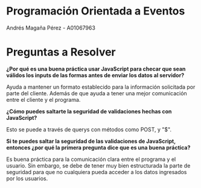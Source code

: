 # Programación Orientada a Eventos
Andrés Magaña Pérez - A01067963

# Preguntas a Resolver

**¿Por qué es una buena práctica usar JavaScript para checar que sean válidos los inputs de las formas antes de enviar los datos al servidor?**

Ayuda a mantener un formato establecido para la información solicitada por parte del cliente.
Además de que ayuda a tener una mejor comunicación entre el cliente y el programa.

**¿Cómo puedes saltarte la seguridad de validaciones hechas con JavaScript?**

Esto se puede a través de querys con métodos como POST, y "$".

**Si te puedes saltar la seguridad de las validaciones de JavaScript, entonces ¿por qué la primera pregunta dice que es una buena práctica?**

Es buena práctica para la comunicación clara entre el programa y el usuario. Sin embargo, se debe de tener muy bien estructurada la parte
de seguridad para que no cualquiera pueda acceder a los datos ingresados por los usuarios.
